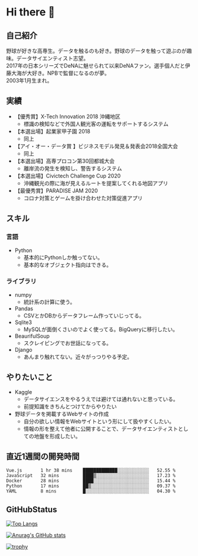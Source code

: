# Hi there 👋
## 自己紹介
野球が好きな高専生。データを触るのも好き。野球のデータを触って遊ぶのが趣味。データサイエンティスト志望。  
2017年の日本シリーズでDeNAに魅せられて以来DeNAファン。選手個人だと伊藤大海が大好き。NPBで監督になるのが夢。  
2003年1月生まれ。

## 実績
- 【優秀賞】X-Tech Innovation 2018 沖縄地区
  - 標識の検知などで外国人観光客の運転をサポートするシステム  
- 【本選出場】起業家甲子園 2018
  - 同上
- 【アイ・オー・データ賞	】ビジネスモデル発見＆発表会2018全国大会
  - 同上
- 【本選出場】高専プロコン第30回都城大会
  - 離岸流の発生を検知し、警告するシステム
- 【本選出場】Civictech Challenge Cup 2020
  - 沖縄観光の際に海が見えるルートを提案してくれる地図アプリ
- 【最優秀賞】PARADISE JAM 2020
  - コロナ対策とゲームを掛け合わせた対策促進アプリ

## スキル
### 言語
- Python
  - 基本的にPythonしか触ってない。
  - 基本的なオブジェクト指向はできる。
### ライブラリ
- numpy
  - 統計系の計算に使う。
- Pandas
  - CSVとかDBからデータフレーム作っていじってる。
- Sqlite3
  - MySQLが面倒くさいのでよく使ってる。BigQueryに移行したい。
- BeaurifulSoup
  - スクレイピングでお世話になってる。
- Django
  - あんまり触れてない。近々がっつりやる予定。

## やりたいこと
- Kaggle
  - データサイエンスをやるうえでは避けては通れないと思っている。
  - 前提知識をきちんとつけてからやりたい
- 野球データを掲載するWebサイトの作成
  - 自分の欲しい情報をWebサイトという形にして扱やすくしたい。
  - 情報の形を整えて他者に公開することで、データサイエンティストとしての地盤を形成したい。


## 直近1週間の開発時間
<!--START_SECTION:waka-->
```text
Vue.js       1 hr 38 mins    █████████████░░░░░░░░░░░░   52.55 % 
JavaScript   32 mins         ████▒░░░░░░░░░░░░░░░░░░░░   17.23 % 
Docker       28 mins         ████░░░░░░░░░░░░░░░░░░░░░   15.44 % 
Python       17 mins         ██▒░░░░░░░░░░░░░░░░░░░░░░   09.37 % 
YAML         8 mins          █░░░░░░░░░░░░░░░░░░░░░░░░   04.30 % 
```
<!--END_SECTION:waka-->

## GitHubStatus
[![Top Langs](https://github-readme-stats.vercel.app/api/top-langs/?username=hundo303)](https://github.com/anuraghazra/github-readme-stats)

[![Anurag's GitHub stats](https://github-readme-stats.vercel.app/api?username=hundo303)](https://github.com/anuraghazra/github-readme-stats)

[![trophy](https://github-profile-trophy.vercel.app/?username=hundo303)](https://github.com/ryo-ma/github-profile-trophy)


